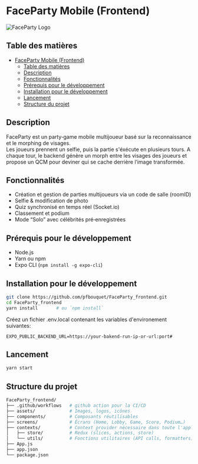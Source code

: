 # FaceParty Mobile (Frontend)

![FaceParty Logo](./assets/logo.png)

## Table des matières

- [FaceParty Mobile (Frontend)](#faceparty-mobile-frontend)
  - [Table des matières](#table-des-matières)
  - [Description](#description)
  - [Fonctionnalités](#fonctionnalités)
  - [Prérequis pour le développement](#prérequis-pour-le-développement)
  - [Installation pour le développement](#installation-pour-le-développement)
  - [Lancement](#lancement)
  - [Structure du projet](#structure-du-projet)

## Description

FaceParty est un party‑game mobile multijoueur basé sur la reconnaissance et le morphing de visages.  
Les joueurs prennent un selfie, puis la partie s'éxécute en plusieurs tours. A chaque tour, le backend génère un morph entre les visages des joueurs et propose un QCM pour deviner qui se cache derrière l’image transformée.

## Fonctionnalités

- Création et gestion de parties multijoueurs via un code de salle (roomID)
- Selfie & modification de photo
- Quiz synchronisé en temps réel (Socket.io)
- Classement et podium
- Mode “Solo” avec célébrités pré‑enregistrées

## Prérequis pour le développement

- Node.js
- Yarn ou npm
- Expo CLI (`npm install -g expo-cli`)

## Installation pour le développement

```bash
git clone https://github.com/pfbouquet/FaceParty_frontend.git
cd FaceParty_frontend
yarn install       # ou `npm install`
```

Créez un fichier .env.local contenant les variables d'environement suivantes:

```
EXPO_PUBLIC_BACKEND_URL=https://your-bakend-run-ip-or-url:port#
```

## Lancement

```bash
yarn start
```

## Structure du projet
```bash
FaceParty_frontend/
├── .github/workflows   # github action pour la CI/CD
├── assets/             # Images, logos, icônes
├── components/         # Composants réutilisables
├── screens/            # Écrans (Home, Lobby, Game, Score, Podium…)
├── contexts/           # Context provider nécessaire dans toute l'application (Socket par exemple)
│   ├── store/          # Redux (slices, actions, store)
│   └── utils/          # Fonctions utilitaires (API calls, formatters)
├── App.js
├── app.json
└── package.json
```